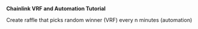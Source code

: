 <b>Chainlink VRF and Automation Tutorial</b>

Create raffle that picks random winner (VRF) every n minutes (automation)
